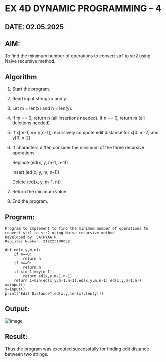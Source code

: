 # EX 4D DYNAMIC PROGRAMMING – 4
## DATE: 02.05.2025
## AIM:
To find the minimum number of operations to convert str1 to str2 using Naive recursive method.


## Algorithm
1. Start the program.
2. Read input strings x and y.
3. Let m = len(x) and n = len(y).
4. If m == 0, return n (all insertions needed). If n == 0, return m (all deletions needed).
5. If x[m-1] == y[n-1], recursively compute edit distance for x[0..m-2] and y[0..n-2].
6. If characters differ, consider the minimum of the three recursive operations:

   Replace (ed(x, y, m-1, n-1))

   Insert (ed(x, y, m, n-1))

   Delete (ed(x, y, m-1, n))
8. Return the minimum value.
9. End the program.

   
## Program:

```
Program to implement to find the minimum number of operations to convert str1 to str2 using Naive recursive method
Developed by: SATHYAA R
Register Number: 212223100052
```

```
def ed(x,y,m,n):
    if m==0:
        return n
    if n==0:
        return m
    if x[m-1]==y[n-1]:
        return ed(x,y,m-1,n-1)
    return 1+min(ed(x,y,m-1,n-1),ed(x,y,m,n-1),ed(x,y,m-1,n))
x=input()
y=input()
print("Edit Distance",ed(x,y,len(x),len(y)))
```


## Output:

![image](https://github.com/user-attachments/assets/74fa04a4-b4b8-4e9a-b7da-ffdd70bc3459)


## Result:
Thus the program was executed successfully for finding edit distance between two strings.
